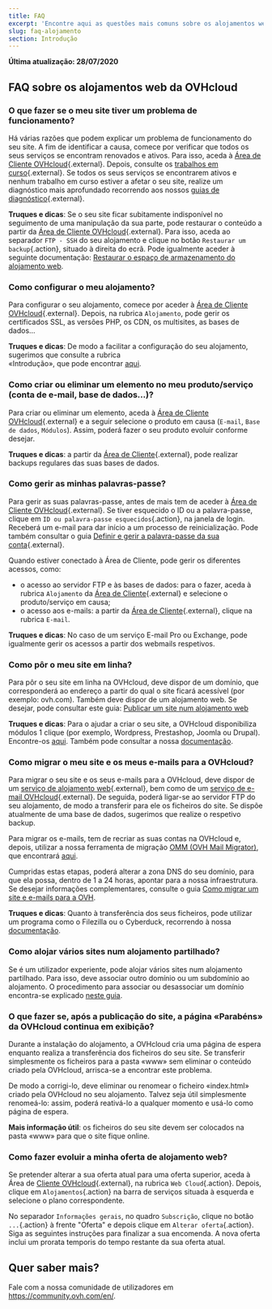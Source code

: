 ```yaml
---
title: FAQ
excerpt: 'Encontre aqui as questões mais comuns sobre os alojamentos web da OVHcloud'
slug: faq-alojamento
section: Introdução
---
```


**Última atualização: 28/07/2020**

## FAQ sobre os alojamentos web da OVHcloud


### O que fazer se o meu site tiver um problema de funcionamento? 

Há várias razões que podem explicar um problema de funcionamento do seu site. A fim de identificar a causa, comece por verificar que todos os seus serviços se encontram renovados e ativos. Para isso, aceda à [Área de Cliente OVHcloud](https://www.ovh.com/auth/?action=gotomanager){.external}. Depois, consulte os [trabalhos em curso](http://travaux.ovh.net/){.external}. Se todos os seus serviços se encontrarem ativos e nenhum trabalho em curso estiver a afetar o seu site, realize um diagnóstico mais aprofundado recorrendo aos nossos [guias de diagnóstico](../){.external}.

**Truques e dicas**: Se o seu site ficar subitamente indisponível no seguimento de uma manipulação da sua parte, pode restaurar o conteúdo a partir da [Área de Cliente OVHcloud](https://www.ovh.com/auth/?action=gotomanager){.external}. Para isso, aceda ao separador `FTP - SSH` do seu alojamento e clique no botão `Restaurar um backup`{.action}, situado à direita do ecrã. Pode igualmente aceder à seguinte documentação: [Restaurar o espaço de armazenamento do alojamento web](../restauracao-ftp-filezilla-area-de-cliente/).

### Como configurar o meu alojamento? 

Para configurar o seu alojamento, comece por aceder à [Área de Cliente OVHcloud](https://www.ovh.com/auth/?action=gotomanager){.external}. Depois, na rubrica `Alojamento`, pode gerir os certificados SSL, as versões PHP, os CDN, os multisites, as bases de dados...

**Truques e dicas**: De modo a facilitar a configuração do seu alojamento, sugerimos que consulte a rubrica <br> «Introdução», que pode encontrar [aqui](../).

### Como criar ou eliminar um elemento no meu produto/serviço (conta de e-mail, base de dados...)?

Para criar ou eliminar um elemento, aceda à [Área de Cliente OVHcloud](https://www.ovh.com/auth/?action=gotomanager){.external} e a seguir selecione o produto em causa (`E-mail`, `Base de dados`, `Módulos`). Assim, poderá fazer o seu produto evoluir conforme desejar.

**Truques e dicas**: a partir da [Área de Cliente](https://www.ovh.com/auth/?action=gotomanager){.external}, pode realizar backups regulares das suas bases de dados.

### Como gerir as minhas palavras-passe? 

Para gerir as suas palavras-passe, antes de mais tem de aceder à [Área de Cliente OVHcloud](https://www.ovh.com/auth/?action=gotomanager){.external}. Se tiver esquecido o ID ou a palavra-passe, clique em `ID ou palavra-passe esquecidos`{.action}, na janela de login. Receberá um e-mail para dar início a um processo de reinicialização.
Pode também consultar o guia [Definir e gerir a palavra-passe da sua conta](../../customer/gerir-a-palavra-passe/){.external}.

Quando estiver conectado à Área de Cliente, pode gerir os diferentes acessos, como: 

* o acesso ao servidor FTP e às bases de dados: para o fazer, aceda à rubrica `Alojamento` da [Área de Cliente](https://www.ovh.com/auth/?action=gotomanager){.external} e selecione o produto/serviço em causa;
* o acesso aos e-mails: a partir da [Área de Cliente](https://www.ovh.com/auth/?action=gotomanager){.external}, clique na rubrica `E-mail`.

**Truques e dicas**: No caso de um serviço E-mail Pro ou Exchange, pode igualmente gerir os acessos a partir dos webmails respetivos.

### Como pôr o meu site em linha? 

Para pôr o seu site em linha na OVHcloud, deve dispor de um domínio, que corresponderá ao endereço a partir do qual o site ficará acessível (por exemplo: ovh.com). Também deve dispor de um alojamento web. Se desejar, pode consultar este guia: [Publicar um site num alojamento web](../partilhado_colocar_o_meu_website_online/)

**Truques e dicas**: Para o ajudar a criar o seu site, a OVHcloud disponibiliza módulos 1 clique (por exemplo, Wordpress, Prestashop, Joomla ou Drupal). Encontre-os [aqui](https://www.ovh.pt/alojamento-partilhado/website/). Também pode consultar a nossa [documentação](../partilhado_guias_dos_modulos_dos_alojamentos_partilhados/).

### Como migrar o meu site e os meus e-mails para a OVHcloud? 

Para migrar o seu site e os seus e-mails para a OVHcloud, deve dispor de um [serviço de alojamento web](https://www.ovh.pt/alojamento-partilhado/){.external}, bem como de um [serviço de e-mail OVHcloud](https://www.ovh.pt/emails/){.external}. De seguida, poderá ligar-se ao servidor FTP do seu alojamento, de modo a transferir para ele os ficheiros do site. Se dispõe atualmente de uma base de dados, sugerimos que realize o respetivo backup. 

Para migrar os e-mails, tem de recriar as suas contas na OVHcloud e, depois, utilizar a nossa ferramenta de migração [OMM (OVH Mail Migrator)](https://omm.ovh.net/), que encontrará [aqui](https://omm.ovh.net/). 

Cumpridas estas etapas, poderá alterar a zona DNS do seu domínio, para que ela possa, dentro de 1 a 24 horas, apontar para a nossa infraestrutura. Se desejar informações complementares, consulte o guia [Como migrar um site e e-mails para a OVH](../migrar-site-para-ovh/).

**Truques e dicas**: Quanto à transferência dos seus ficheiros, pode utilizar um programa como o Filezilla ou o Cyberduck, recorrendo à nossa [documentação](../partilhado_guia_de_utilizacao_do_filezilla/).

### Como alojar vários sites num alojamento partilhado?

Se é um utilizador experiente, pode alojar vários sites num alojamento partilhado. Para isso, deve associar outro domínio ou um subdomínio ao alojamento. O procedimento para associar ou desassociar um domínio encontra-se explicado [neste guia](../multisites-configurar-um-multisite-no-meu-alojamento-web/).

### O que fazer se, após a publicação do site, a página «Parabéns» da OVHcloud continua em exibição?

Durante a instalação do alojamento, a OVHcloud cria uma página de espera enquanto realiza a transferência dos ficheiros do seu site. Se transferir simplesmente os ficheiros para a pasta «www» sem eliminar o conteúdo criado pela OVHcloud, arrisca-se a encontrar este problema. 

De modo a corrigi-lo, deve eliminar ou renomear o ficheiro «index.html» criado pela OVHcloud no seu alojamento.
Talvez seja útil simplesmente renomeá-lo: assim, poderá reativá-lo a qualquer momento e usá-lo como página de espera. 

**Mais informação útil**: os ficheiros do seu site devem ser colocados na pasta «www» para que o site fique online.

### Como fazer evoluir a minha oferta de alojamento web?

Se pretender alterar a sua oferta atual para uma oferta superior, aceda à Área de [Cliente OVHcloud](https://www.ovh.com/auth/?action=gotomanager){.external}, na rubrica `Web Cloud`{.action}. Depois, clique em `Alojamentos`{.action} na barra de serviços situada à esquerda e selecione o plano correspondente.

No separador `Informações gerais`, no quadro `Subscrição`, clique no botão `...`{.action} à frente "Oferta" e depois clique em `Alterar oferta`{.action}. Siga as seguintes instruções para finalizar a sua encomenda. A nova oferta inclui um prorata temporis do tempo restante da sua oferta atual.

## Quer saber mais?

Fale com a nossa comunidade de utilizadores em <https://community.ovh.com/en/>.
